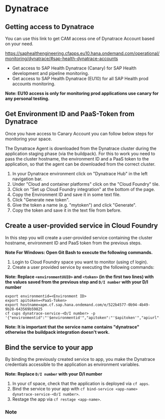# Dynatrace


## Getting access to Dynatrace

You can use this link to get CAM access one of Dynatrace Account based on your need.

https://saphealthengineering.cfapps.eu10.hana.ondemand.com/operational/monitoring/dynatrace/#sap-health-dynatrace-accounts

  - Get access to SAP Health Dynatrace (Canary) for SAP Health development and pipeline monitoring.
  - Get access to SAP Health Dynatrace (EU10) for all SAP Health prod accounts monitoring.

**Note: EU10 access is only for monitoring prod applications use canary for any personal testing.**  

## Get Environment ID and PaaS-Token from Dynatrace

Once you have access to Canary Account you can follow below steps for monitoring your space.

The Dynatrace Agent is downloaded from the Dynatrace cluster during the application staging phase (via the buildpack). For this to work you need to pass the cluster hostname, the environment ID and a PaaS token to the application, so that the agent can be downloaded from the correct cluster. 

1. In your Dynatrace environment click on "Dynatrace Hub" in the left navigation bar.
2. Under "Cloud and container platforms" click on the "Cloud Foundry" tile.
3. Click on "Set up Cloud Foundry integration" at the bottom of the page.
3. Copy the Environment ID and save it in some text file.
4. Click "Generate new token".
5. Give the token a name (e.g. "mytoken") and click "Generate".
6. Copy the token and save it in the text file from before.

## Create a user-provided service in Cloud Foundry

In this step you will create a user-provided service containing the cluster hostname, environment ID and PaaS token from the previous steps.

**Note For Windows: Open Git Bash to execute the following commands.**

1. Login to Cloud Foundry space you want to monitor (using cf login).
2. Create a user provided service by executing the following commands:

**Note: Replace `<environmentUUID>` and `<token>` (in the first two lines) with the values saved from the previous step and `D/I number` with your D/I number**  
  
   ```
   export environmentid=<Environment ID>
   export apitoken=<PaaS-Token>
   export hostname=apm.cf.sap.hana.ondemand.com/e/522b4577-0b94-4b49-9b28-643569b59825
   cf cups dynatrace-service-<D/I number> -p '{"environmentid":"'$environmentid'","apitoken":"'$apitoken'","apiurl":"https://'$hostname'/e/'$environmentid'/api"}'
   ```

**Note: It is important that the service name contains "dynatrace" otherwise the buildpack integration doesn't work.**

## Bind the service to your app

By binding the previously created service to app, you make the Dynatrace credentials accessible to the application as environment variables. 

**Note: Replace `D/I number` with your D/I number**  
          
1. In your cf space, check that the application is deployed via `cf apps`.
2. Bind the service to your app with `cf bind-service <app-name> dynatrace-service-<D/I number>`.
3. Restage the app via `cf restage <app-name>`.


### Note
